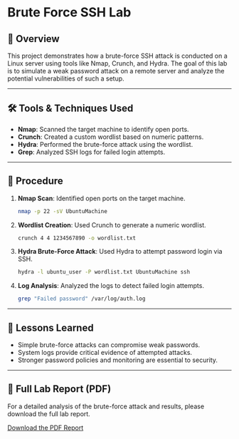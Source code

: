 # Brute Force SSH Lab

## 🔐 Overview

This project demonstrates how a brute-force SSH attack is conducted on a Linux server using tools like Nmap, Crunch, and Hydra. The goal of this lab is to simulate a weak password attack on a remote server and analyze the potential vulnerabilities of such a setup.

---

## 🛠️ Tools & Techniques Used

- **Nmap**: Scanned the target machine to identify open ports.
- **Crunch**: Created a custom wordlist based on numeric patterns.
- **Hydra**: Performed the brute-force attack using the wordlist.
- **Grep**: Analyzed SSH logs for failed login attempts.

---

## 🧪 Procedure

1. **Nmap Scan**: Identified open ports on the target machine.
    ```bash
    nmap -p 22 -sV UbuntuMachine
    ```
2. **Wordlist Creation**: Used Crunch to generate a numeric wordlist.
    ```bash
    crunch 4 4 1234567890 -o wordlist.txt
    ```
3. **Hydra Brute-Force Attack**: Used Hydra to attempt password login via SSH.
    ```bash
    hydra -l ubuntu_user -P wordlist.txt UbuntuMachine ssh
    ```
4. **Log Analysis**: Analyzed the logs to detect failed login attempts.
    ```bash
    grep "Failed password" /var/log/auth.log
    ```

---

## 🧠 Lessons Learned

- Simple brute-force attacks can compromise weak passwords.
- System logs provide critical evidence of attempted attacks.
- Stronger password policies and monitoring are essential to security.

---

## 📄 Full Lab Report (PDF)

For a detailed analysis of the brute-force attack and results, please download the full lab report.

[Download the PDF Report](Brute-Force-Lab-Report.pdf)
